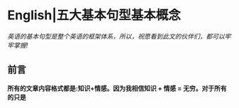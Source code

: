 # English|五大基本句型基本概念
*英语的基本句型是整个英语的框架体系，所以，祝愿看到此文的伙伴们，都可以牢牢掌握!*
## 前言
 **所有的文章内容格式都是:知识+情感。因为我相信知识 + 情感 = 无穷。对于所有的只是**